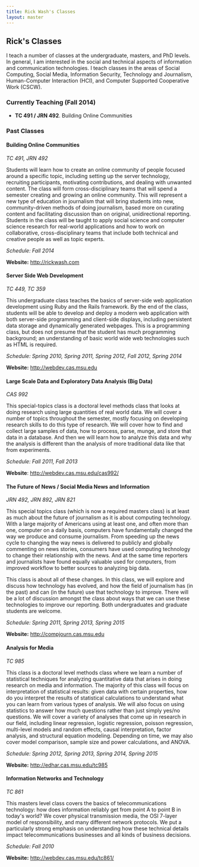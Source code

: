 ```yaml
---
title: Rick Wash's Classes
layout: master
---
```


Rick's Classes
--------------

I teach a number of classes at the undergraduate, masters, and PhD levels.  In general, I am interested in the social
and technical aspects of information and communication technologies.  I teach classes in the areas of Social Computing,
Social Media, Information Security, Technology and Journalism, Human-Computer Interaction (HCI), and Computer Supported
Cooperative Work (CSCW).

### Currently Teaching (Fall 2014)

* **TC 491 / JRN 492**. Building Online Communities

### Past Classes

#### Building Online Communities

*TC 491, JRN 492*

Students will learn how to create an online community of people focused around
a specific topic, including setting up the server technology, recruiting
participants, motivating contributions, and dealing with unwanted content.  The
class will form cross-disciplinary teams that will spend a semester creating
and growing an online community.  This will represent a new type of education
in journalism that will bring students into new, community-driven methods of
doing journalism, based more on curating content and facilitating discussion
than on original, unidirectional reporting.  Students in the class will be
taught to apply social science and computer science research for real-world
applications and how to work on collaborative, cross-disciplinary teams that
include both technical and creative people as well as topic experts.

*Schedule: Fall 2014*

**Website:** <http://rickwash.com>

#### Server Side Web Development

*TC 449, TC 359*  

This undergraduate class teaches the basics of server-side web application development using Ruby and the Rails
framework. By the end of the class, students will be able to develop and deploy a modern web application with both
server-side programming and client-side displays, including persistent data storage and dynamically generated webpages.
This is a programming class, but does not presume that the student has much programming background; an understanding of
basic world wide web technologies such as HTML is required.

*Schedule: Spring 2010, Spring 2011, Spring 2012, Fall 2012, Spring 2014*

**Website:** <http://webdev.cas.msu.edu>

#### Large Scale Data and Exploratory Data Analysis (Big Data)

*CAS 992*

This special-topics class is a doctoral level methods class that looks at doing research using large quantities of real
world data. We will cover a number of topics throughout the semester, mostly focusing on developing research skills to
do this type of research. We will cover how to find and collect large samples of data, how to process, parse, munge, and
store that data in a database. And then we will learn how to analyze this data and why the analysis is different than
the analysis of more traditional data like that from experiments.

*Schedule: Fall 2011, Fall 2013*

**Website**: <http://webdev.cas.msu.edu/cas992/>

#### The Future of News / Social Media News and Information

*JRN 492, JRN 892, JRN 821*

This special topics class (which is now a required masters class) is at least as much about the future of journalism as
it is about computing technology. With a large majority of Americans using at least one, and often more than one,
computer on a daily basis, computers have fundamentally changed the way we produce and consume journalism. From speeding
up the news cycle to changing the way news is delivered to publicly and globally commenting on news stories, consumers
have used computing technology to change their relationship with the news. And at the same time reporters and
journalists have found equally valuable used for computers, from improved workflow to better sources to analyzing big
data.

This class is about all of these changes. In this class, we will explore and discuss how technology has evolved, and how
the field of journalism has (in the past) and can (in the future) use that technology to improve. There will be a lot of
discussion amongst the class about ways that we can use these technologies to improve our reporting. Both undergraduates
and graduate students are welcome.

*Schedule: Spring 2011, Spring 2013, Spring 2015*

**Website:** <http://compjourn.cas.msu.edu>

#### Analysis for Media

*TC 985*

This class is a doctoral level methods class where we learn a number of statistical techniques for analyzing
quantitative data that arises in doing research on media and information. The majority of this class will focus on
interpretation of statistical results: given data with certain properties, how do you interpret the results of
statistical calculations to understand what you can learn from various types of analysis. We will also focus on using
statistics to answer how much questions rather than just simply yes/no questions. We will cover a variety of analyses
that come up in research in our field, including linear regression, logistic regression, poisson regression, multi-level
models and random effects, causal interpretation, factor analysis, and structural equation modeling. Depending on time,
we may also cover model comparison, sample size and power calculations, and ANOVA.

*Schedule: Spring 2012, Spring 2013, Spring 2014, Spring 2015*

**Website:** <http://edhar.cas.msu.edu/tc985>

#### Information Networks and Technology

*TC 861*

This masters level class covers the basics of telecommunications technology: how does information reliably get from
point A to point B in today's world? We cover physical transmission media, the OSI 7-layer model of responsibility, and
many different network protocols. We put a particularly strong emphasis on understanding how these technical details
impact telecommunications businesses and all kinds of business decisions.

*Schedule: Fall 2010*

**Website:** <http://webdev.cas.msu.edu/tc861/>
